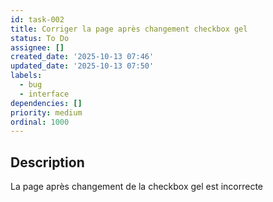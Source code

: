 ```yaml
---
id: task-002
title: Corriger la page après changement checkbox gel
status: To Do
assignee: []
created_date: '2025-10-13 07:46'
updated_date: '2025-10-13 07:50'
labels:
  - bug
  - interface
dependencies: []
priority: medium
ordinal: 1000
---
```


## Description

<!-- SECTION:DESCRIPTION:BEGIN -->
La page après changement de la checkbox gel est incorrecte
<!-- SECTION:DESCRIPTION:END -->
